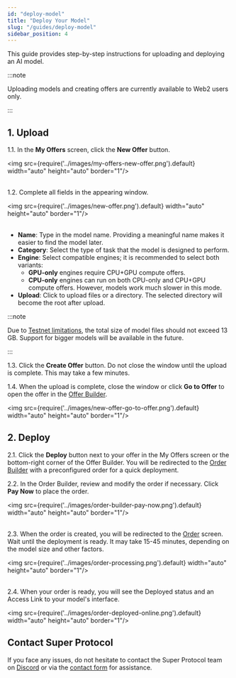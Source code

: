 ```yaml
---
id: "deploy-model"
title: "Deploy Your Model"
slug: "/guides/deploy-model"
sidebar_position: 4
---
```


This guide provides step-by-step instructions for uploading and deploying an AI model.

:::note

Uploading models and creating <a id="offer"><span className="dashed-underline">offers</span></a> are currently available to Web2 users only.

:::

## 1. Upload

1.1. In the **My Offers** screen, click the **New Offer** button.

<img src={require('../images/my-offers-new-offer.png').default} width="auto" height="auto" border="1"/>
<br/>
<br/>

1.2. Complete all fields in the appearing window.

<img src={require('../images/new-offer.png').default} width="auto" height="auto" border="1"/>
<br/>
<br/>

- **Name**: Type in the model name. Providing a meaningful name makes it easier to find the model later.
- **Category**: Select the type of task that the model is designed to perform.
- **Engine**: Select compatible <a id="engine"><span className="dashed-underline">engines</span></a>; it is recommended to select both variants:
    + **GPU-only** engines require CPU+GPU <a id="compute"><span className="dashed-underline">compute</span></a> offers.
    + **CPU-only** engines can run on both CPU-only and CPU+GPU compute offers. However, models work much slower in this mode.
- **Upload**: Click to upload files or a directory. The selected directory will become the root after upload.

:::note

Due to [Testnet limitations](/marketplace/limitations), the total size of model files should not exceed 13 GB. Support for bigger models will be available in the future.

:::

1.3. Click the **Create Offer** button. Do not close the window until the upload is complete. This may take a few minutes.

1.4. When the upload is complete, close the window or click **Go to Offer** to open the offer in the [Offer Builder](/marketplace/my-offers/offer-builder).

<img src={require('../images/new-offer-go-to-offer.png').default} width="auto" height="auto" border="1"/>
<br/>

## 2. Deploy

2.1. Click the **Deploy** button next to your offer in the My Offers screen or the bottom-right corner of the Offer Builder. You will be redirected to the [Order Builder](/marketplace/order-builder) with a preconfigured <a id="order"><span className="dashed-underline">order</span></a> for a quick deployment.

2.2. In the Order Builder, review and modify the order if necessary. Click **Pay Now** to place the order.

<img src={require('../images/order-builder-pay-now.png').default} width="auto" height="auto" border="1"/>
<br/>
<br/>

2.3. When the order is created, you will be redirected to the [Order](/marketplace/all-orders/order) screen. Wait until the deployment is ready. It may take 15-45 minutes, depending on the model size and other factors.

<img src={require('../images/order-processing.png').default} width="auto" height="auto" border="1"/>
<br/>
<br/>

2.4. When your order is ready, you will see the Deployed status and an Access Link to your model's interface.

<img src={require('../images/order-deployed-online.png').default} width="auto" height="auto" border="1"/>

## Contact Super Protocol

If you face any issues, do not hesitate to contact the Super Protocol team on [Discord](https://discord.gg/superprotocol) or via the [contact form](https://superprotocol.zendesk.com/hc/en-us/requests/new) for assistance.